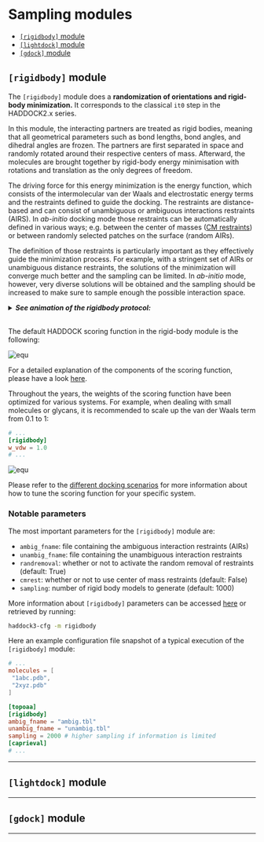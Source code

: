 # Sampling modules

- [`[rigidbody]` module](#rigidbody-module)
- [`[lightdock]` module](#lightdock-module)
- [`[gdock]` module](#gdock-module)

## `[rigidbody]` module

The `[rigidbody]` module does a **randomization of orientations and rigid-body minimization.**
It corresponds to the classical `it0` step in the HADDOCK2.x series.

In this module, the interacting partners are treated as rigid bodies, meaning that all geometrical parameters such as bond lengths, bond angles, and dihedral angles are frozen.
The partners are first separated in space and randomly rotated around their respective centers of mass.
Afterward, the molecules are brought together by rigid-body energy minimisation with rotations and translation as the only degrees of freedom.

The driving force for this energy minimization is the energy function, which consists of the intermolecular van der Waals and electrostatic energy terms and the restraints defined to guide the docking.
The restraints are distance-based and can consist of unambiguous or ambiguous interactions restraints (AIRS).
In _ab-initio_ docking mode those restraints can be automatically defined in various ways; e.g. between the center of masses ([CM restraints](../abinitio_docking.md#center-of-mass-restraints)) or between randomly
selected patches on the surface (random AIRs).

The definition of those restraints is particularly important as they effectively guide the minimization process.
For example, with a stringent set of AIRs or unambiguous distance restraints, the solutions of the minimization will converge much better and the sampling can be limited.
In _ab-initio_ mode, however, very diverse solutions will be obtained and the sampling should be increased to make sure to sample enough the possible interaction space.

<details >
<summary style="bold">
<b><i>See animation of the rigidbody protocol:</i></b>
</summary>
<figure align="center">
  <img src="images/haddock_mini.gif" alt="">
</figure>
</details>
<br>

The default HADDOCK scoring function in the rigid-body module is the following:

![equ](https://latex.codecogs.com/gif.latex?HS=0.01E_{vdw}+1.0E_{elec}+0.01E_{air}+1.0E_{desolv}-0.01BSA)

For a detailed explanation of the components of the scoring function, please have a look [here](../haddocking.md#haddock-scoring-function).

Throughout the years, the weights of the scoring function have been optimized for various systems.
For example, when dealing with small molecules or glycans, it is recommended to scale up the van der Waals term from 0.1 to 1:

```toml
# ...
[rigidbody]
w_vdw = 1.0
# ...
```

![equ](https://latex.codecogs.com/gif.latex?HS_{small}=1.0E_{vdw}+1.0E_{elec}+0.01E_{air}+1.0E_{desolv}-0.01BSA)

Please refer to the [different docking scenarios](../docking_scenarios.md) for more information about how to tune the scoring function for your specific system.

### Notable parameters

The most important parameters for the `[rigidbody]` module are:

- `ambig_fname`: file containing the ambiguous interaction restraints (AIRs)
- `unambig_fname`: file containing the unambiguous interaction restraints
- `randremoval`: whether or not to activate the random removal of restraints (default: True)
- `cmrest`: whether or not to use center of mass restraints (default: False)
- `sampling`: number of rigid body models to generate (default: 1000)

More information about `[rigidbody]` parameters can be accessed [here](www.bonvinlab.org/haddock3/modules/sampling/haddock.modules.sampling.rigidbody.html#default-parameters) or retrieved by running:

```bash
haddock3-cfg -m rigidbody
```

Here an example configuration file snapshot of a typical execution of the
`[rigidbody]` module:

```toml
# ...
molecules = [
 "1abc.pdb",
 "2xyz.pdb"
]

[topoaa]
[rigidbody]
ambig_fname = "ambig.tbl"
unambig_fname = "unambig.tbl"
sampling = 2000 # higher sampling if information is limited
[caprieval]
# ...
```

<hr>

## `[lightdock]` module

<hr>

## `[gdock]` module

<hr>

